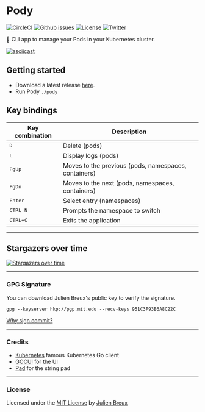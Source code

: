# Pody

[![CircleCI](https://circleci.com/gh/JulienBreux/pody.svg?style=svg&circle-token=0a3523b14c7004814d4b057db4efe6840dc58e3a)](https://circleci.com/gh/JulienBreux/pody) [![Github issues](https://img.shields.io/github/issues/JulienBreux/pody.svg)](https://github.com/JulienBreux/pody/issues) [![License](https://img.shields.io/github/license/JulienBreux/pody.svg)](https://github.com/JulienBreux/pody/blob/master/LICENSE) [![Twitter](https://img.shields.io/twitter/follow/JulienBreux.svg)](https://twitter.com/JulienBreux)

👾 CLI app to manage your Pods in your Kubernetes cluster.

[![asciicast](https://asciinema.org/a/iMy1llucylhVslRIxZGrnmk9L.png)](https://asciinema.org/a/iMy1llucylhVslRIxZGrnmk9L)

## Getting started

- Download a latest release [here](https://github.com/JulienBreux/pody/releases).
- Run Pody `./pody`

## Key bindings
 Key combination | Description
---|---
<kbd>D</kbd>|Delete (pods)
<kbd>L</kbd>|Display logs (pods)
<kbd>PgUp</kbd>|Moves to the previous (pods, namespaces, containers)
<kbd>PgDn</kbd>|Moves to the next  (pods, namespaces, containers)
<kbd>Enter</kbd>|Select entry (namespaces)
<kbd>CTRL N</kbd>|Prompts the namespace to switch
<kbd>CTRL+C</kbd>|Exits the application

---

## Stargazers over time		

[![Stargazers over time](https://starcharts.herokuapp.com/julienbreux/pody.svg)](https://starcharts.herokuapp.com/julienbreux/pody)	

---

### GPG Signature

You can download Julien Breux's public key to verify the signature.

    gpg --keyserver hkp://pgp.mit.edu --recv-keys 951C3F93B6A8C22C

[Why sign commit?](https://julienbreux.uk/git-users-it-s-time-to-sign-your-commits-2eef5e51cce2)

---

### Credits
* [Kubernetes](https://kubernetes.io/) famous Kubernetes Go client
* [GOCUI](https://github.com/jroimartin/gocui) for the UI
* [Pad](https://github.com/willf/pad) for the string pad

---

### License

Licensed under the [MIT License](https://julienbreux.github.io/license/) by [Julien Breux](https://github.com/JulienBreux)
